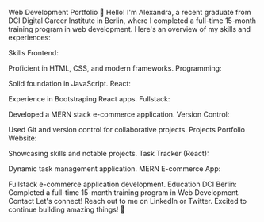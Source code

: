 Web Development Portfolio
👋 Hello! I'm Alexandra, a recent graduate from DCI Digital Career Institute in Berlin, where I completed a full-time 15-month training program in web development. Here's an overview of my skills and experiences:

Skills
Frontend:

Proficient in HTML, CSS, and modern frameworks.
Programming:

Solid foundation in JavaScript.
React:

Experience in Bootstraping React apps.
Fullstack:

Developed a MERN stack e-commerce application.
Version Control:

Used Git and version control for collaborative projects.
Projects
Portfolio Website:

Showcasing skills and notable projects.
Task Tracker (React):

Dynamic task management application.
MERN E-commerce App:

Fullstack e-commerce application development.
Education
DCI Berlin:
Completed a full-time 15-month training program in Web Development.
Contact
Let's connect! Reach out to me on LinkedIn or Twitter. Excited to continue building amazing things! 🚀
